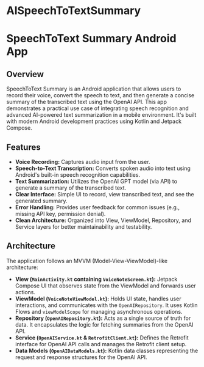 # AISpeechToTextSummary
# SpeechToText Summary Android App

## Overview

SpeechToText Summary is an Android application that allows users to record their voice, convert the speech to text, and then generate a concise summary of the transcribed text using the OpenAI API. This app demonstrates a practical use case of integrating speech recognition and advanced AI-powered text summarization in a mobile environment. It's built with modern Android development practices using Kotlin and Jetpack Compose.

## Features

*   **Voice Recording:** Captures audio input from the user.
*   **Speech-to-Text Transcription:** Converts spoken audio into text using Android's built-in speech recognition capabilities.
*   **Text Summarization:** Utilizes the OpenAI GPT model (via API) to generate a summary of the transcribed text.
*   **Clear Interface:** Simple UI to record, view transcribed text, and see the generated summary.
*   **Error Handling:** Provides user feedback for common issues (e.g., missing API key, permission denial).
*   **Clean Architecture:** Organized into View, ViewModel, Repository, and Service layers for better maintainability and testability.

## Architecture

The application follows an MVVM (Model-View-ViewModel)-like architecture:

*   **View (`MainActivity.kt` containing `VoiceNoteScreen.kt`):** Jetpack Compose UI that observes state from the ViewModel and forwards user actions.
*   **ViewModel (`VoiceNoteViewModel.kt`):** Holds UI state, handles user interactions, and communicates with the `OpenAIRepository`. It uses Kotlin Flows and `viewModelScope` for managing asynchronous operations.
*   **Repository (`OpenAIRepository.kt`):** Acts as a single source of truth for data. It encapsulates the logic for fetching summaries from the OpenAI API.
*   **Service (`OpenAIService.kt` & `RetrofitClient.kt`):** Defines the Retrofit interface for OpenAI API calls and manages the Retrofit client setup.
*   **Data Models (`OpenAIDataModels.kt`):** Kotlin data classes representing the request and response structures for the OpenAI API.
